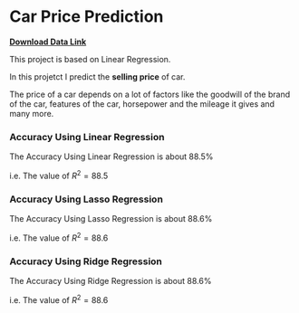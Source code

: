 # Car Price Prediction
[**Download Data Link**](https://drive.google.com/uc?export=download&id=1b98fpMld6G-VtcUxC_Ibl_Q-CWo9rCH1)

This project is based on Linear Regression.

In this projetct I predict the **selling price** of car.

The price of a car depends on a lot of factors like the goodwill of the brand of the car, features of the car, horsepower and the mileage it gives and many more.

### Accuracy Using Linear Regression
The Accuracy Using Linear Regression is about $88.5\%$ 

i.e. The value of $R^2=88.5$

### Accuracy Using Lasso Regression
The Accuracy Using Lasso Regression is about $88.6\%$

i.e. The value of $R^2=88.6$

### Accuracy Using Ridge Regression
The Accuracy Using Ridge Regression is about $88.6\%$

i.e. The value of $R^2=88.6$
